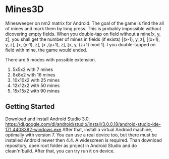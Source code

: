 # Mines3D
Minesweeper on n*m*2 matrix for Android. The goal of the game is find the all of mines and mark them by long press. This is probably impossible without dicovering empty fields. When you double-tap on field without a mine[x, y, z], you shall get the number of mines in fields (if exists) [(x-1), y, z], [(x+1), y, z], [x, (y-1), z], [x ,(y+1), z], [x, y, (z+1) mod 1]. I you double-tapped on field with mine, the game would ended.

There are 5 modes with possible extension. 
  1) 5x5x2 with 7 mines
  2) 8x8x2 with 16 mines
  3) 10x10x2 with 25 mines
  4) 12x12x2 with 50 mines
  5) 15x15x2 with 90 mines

## Getting Started
Download and install Android Studio 3.0. https://dl.google.com/dl/android/studio/install/3.0.0.18/android-studio-ide-171.4408382-windows.exe 
After that, install a virtual Android machine, optimally with version 7. You can use a real device too, but there must be installed Android newer then 4.4. A widescreen is required.
Than download repository, open root folder as project in Android Studio and do clean'n'build. After that, you can try run it on device.
